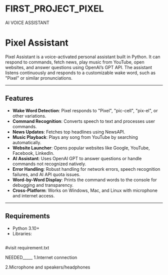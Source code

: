 # FIRST_PROJECT_PIXEL
AI VOICE ASSISTANT


# Pixel Assistant

Pixel Assistant is a voice-activated personal assistant built in Python. It can respond to commands, fetch news, play music from YouTube, open websites, and answer questions using OpenAI’s GPT API. The assistant listens continuously and responds to a customizable wake word, such as "Pixel" or similar pronunciations.

---

## Features

- **Wake Word Detection**: Pixel responds to "Pixel", "pic-cell", "pix-el", or other variations.
- **Command Recognition**: Converts speech to text and processes user commands.
- **News Updates**: Fetches top headlines using NewsAPI.
- **Music Playback**: Plays any song from YouTube by searching automatically.
- **Website Launcher**: Opens popular websites like Google, YouTube, Facebook, LinkedIn.
- **AI Assistant**: Uses OpenAI GPT to answer questions or handle commands not recognized natively.
- **Error Handling**: Robust handling for network errors, speech recognition failures, and AI API quota issues.
- **Word-by-Word Display**: Prints the command words to the console for debugging and transparency.
- **Cross-Platform**: Works on Windows, Mac, and Linux with microphone and internet access.

---

## Requirements

- Python 3.10+
- Libraries:
  ```bash
 #visit requirement.txt


NEEDED_____
1.Internet connection

2.Microphone and speakers/headphones
